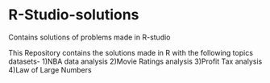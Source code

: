 # R-Studio-solutions
Contains solutions of problems made in R-studio

This Repository contains the solutions made in R with the following topics datasets-
1)NBA data analysis
2)Movie Ratings analysis
3)Profit Tax analysis
4)Law of Large Numbers

